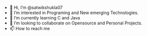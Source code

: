 - 👋 Hi, I’m @satwikshukla07
- 👀 I’m interested in Programing and New emerging Technologies.
- 🌱 I’m currently learning C and Java
- 💞️ I’m looking to collaborate on Opensource and Personal Projects.
- 📫 How to reach me 

<!---
satwikshukla07/satwikshukla07 is a ✨ special ✨ repository because its `README.md` (this file) appears on your GitHub profile.
You can click the Preview link to take a look at your changes.
--->
